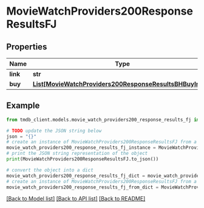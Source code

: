 # MovieWatchProviders200ResponseResultsFJ


## Properties

Name | Type | Description | Notes
------------ | ------------- | ------------- | -------------
**link** | **str** |  | [optional] 
**buy** | [**List[MovieWatchProviders200ResponseResultsBHBuyInner]**](MovieWatchProviders200ResponseResultsBHBuyInner.md) |  | [optional] 

## Example

```python
from tmdb_client.models.movie_watch_providers200_response_results_fj import MovieWatchProviders200ResponseResultsFJ

# TODO update the JSON string below
json = "{}"
# create an instance of MovieWatchProviders200ResponseResultsFJ from a JSON string
movie_watch_providers200_response_results_fj_instance = MovieWatchProviders200ResponseResultsFJ.from_json(json)
# print the JSON string representation of the object
print(MovieWatchProviders200ResponseResultsFJ.to_json())

# convert the object into a dict
movie_watch_providers200_response_results_fj_dict = movie_watch_providers200_response_results_fj_instance.to_dict()
# create an instance of MovieWatchProviders200ResponseResultsFJ from a dict
movie_watch_providers200_response_results_fj_from_dict = MovieWatchProviders200ResponseResultsFJ.from_dict(movie_watch_providers200_response_results_fj_dict)
```
[[Back to Model list]](../README.md#documentation-for-models) [[Back to API list]](../README.md#documentation-for-api-endpoints) [[Back to README]](../README.md)


